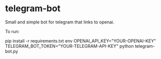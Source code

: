 # telegram-bot
Small and simple bot for telegram that links to openai.

To run:

pip install -r requirements.txt
env OPENAI_API_KEY="YOUR-OPENAI-KEY" TELEGRAM_BOT_TOKEN="YOUR-TELEGRAM-API-KEY" python telegram-bot.py

